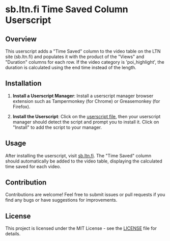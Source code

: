 # sb.ltn.fi Time Saved Column Userscript

## Overview

This userscript adds a "Time Saved" column to the video table on the LTN site (sb.ltn.fi) and populates it with the product of the "Views" and "Duration" columns for each row. If the video category is 'poi_highlight', the duration is calculated using the end time instead of the length.

## Installation

1. **Install a Userscript Manager**: Install a userscript manager browser extension such as Tampermonkey (for Chrome) or Greasemonkey (for Firefox).
   
2. **Install the Userscript**: Click on the [userscript file](https://github.com/NoMoreAngel/userscripts/raw/main/sbltnfi/sbltnfi-time-saved-column.user.js), then your userscript manager should detect the script and prompt you to install it. Click on "Install" to add the script to your manager.

## Usage

After installing the userscript, visit [sb.ltn.fi](https://sb.ltn.fi/). The "Time Saved" column should automatically be added to the video table, displaying the calculated time saved for each video.

## Contribution

Contributions are welcome! Feel free to submit issues or pull requests if you find any bugs or have suggestions for improvements.

## License

This project is licensed under the MIT License - see the [LICENSE](LICENSE) file for details.
